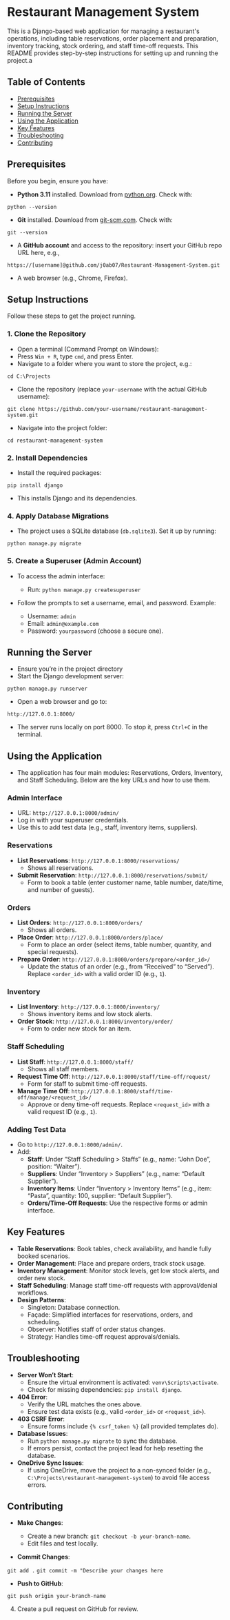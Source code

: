 # Restaurant Management System

This is a Django-based web application for managing a restaurant's operations, including table reservations, order placement and preparation, inventory tracking, stock ordering, and staff time-off requests. This README provides step-by-step instructions for setting up and running the project.a

## Table of Contents
- [Prerequisites](#prerequisites)
- [Setup Instructions](#setup-instructions)
- [Running the Server](#running-the-server)
- [Using the Application](#using-the-application)
- [Key Features](#key-features)
- [Troubleshooting](#troubleshooting)
- [Contributing](#contributing)

## Prerequisites
Before you begin, ensure you have:
- **Python 3.11** installed. Download from [python.org](https://www.python.org/downloads/). Check with:

`python --version`

- **Git** installed. Download from [git-scm.com](https://git-scm.com/). Check with:

`git --version`

- A **GitHub account** and access to the repository: insert your GitHub repo URL here, e.g., 

`https://[username]@github.com/j0ab07/Restaurant-Management-System.git`

- A web browser (e.g., Chrome, Firefox).

## Setup Instructions
Follow these steps to get the project running.

### 1. Clone the Repository
- Open a terminal (Command Prompt on Windows):
- Press `Win + R`, type `cmd`, and press Enter.
- Navigate to a folder where you want to store the project, e.g.:

`cd C:\Projects`

- Clone the repository (replace `your-username` with the actual GitHub username):

`git clone https://github.com/your-username/restaurant-management-system.git`

- Navigate into the project folder:

`cd restaurant-management-system`

### 2. Install Dependencies
- Install the required packages:

`pip install django`

- This installs Django and its dependencies.

### 4. Apply Database Migrations
- The project uses a SQLite database (`db.sqlite3`). Set it up by running:

`python manage.py migrate`

### 5. Create a Superuser (Admin Account)
- To access the admin interface:
  - Run: `python manage.py createsuperuser`

- Follow the prompts to set a username, email, and password. Example:
  - Username: `admin`
  - Email: `admin@example.com`
  - Password: `yourpassword` (choose a secure one).

## Running the Server
- Ensure you’re in the project directory 
- Start the Django development server:

`python manage.py runserver`

- Open a web browser and go to:

`http://127.0.0.1:8000/`

- The server runs locally on port 8000. To stop it, press `Ctrl+C` in the terminal.

## Using the Application
- The application has four main modules: Reservations, Orders, Inventory, and Staff Scheduling. Below are the key URLs and how to use them.

### Admin Interface
- URL: `http://127.0.0.1:8000/admin/`
- Log in with your superuser credentials.
- Use this to add test data (e.g., staff, inventory items, suppliers).

### Reservations
- **List Reservations**: `http://127.0.0.1:8000/reservations/`
  - Shows all reservations.
- **Submit Reservation**: `http://127.0.0.1:8000/reservations/submit/`
  - Form to book a table (enter customer name, table number, date/time, and number of guests).

### Orders
- **List Orders**: `http://127.0.0.1:8000/orders/`
  - Shows all orders.
- **Place Order**: `http://127.0.0.1:8000/orders/place/`
  - Form to place an order (select items, table number, quantity, and special requests).
- **Prepare Order**: `http://127.0.0.1:8000/orders/prepare/<order_id>/`
  - Update the status of an order (e.g., from “Received” to “Served”). Replace `<order_id>` with a valid order ID (e.g., `1`).

### Inventory
- **List Inventory**: `http://127.0.0.1:8000/inventory/`
  - Shows inventory items and low stock alerts.
- **Order Stock**: `http://127.0.0.1:8000/inventory/order/`
  - Form to order new stock for an item.

### Staff Scheduling
- **List Staff**: `http://127.0.0.1:8000/staff/`
  - Shows all staff members.
- **Request Time Off**: `http://127.0.0.1:8000/staff/time-off/request/`
  - Form for staff to submit time-off requests.
- **Manage Time Off**: `http://127.0.0.1:8000/staff/time-off/manage/<request_id>/`
  - Approve or deny time-off requests. Replace `<request_id>` with a valid request ID (e.g., `1`).

### Adding Test Data
- Go to `http://127.0.0.1:8000/admin/`.
- Add:
  - **Staff**: Under “Staff Scheduling > Staffs” (e.g., name: “John Doe”, position: “Waiter”).
  - **Suppliers**: Under “Inventory > Suppliers” (e.g., name: “Default Supplier”).
  - **Inventory Items**: Under “Inventory > Inventory Items” (e.g., item: “Pasta”, quantity: 100, supplier: “Default Supplier”).
  - **Orders/Time-Off Requests**: Use the respective forms or admin interface.

## Key Features
- **Table Reservations**: Book tables, check availability, and handle fully booked scenarios.
- **Order Management**: Place and prepare orders, track stock usage.
- **Inventory Management**: Monitor stock levels, get low stock alerts, and order new stock.
- **Staff Scheduling**: Manage staff time-off requests with approval/denial workflows.
- **Design Patterns**:
  - Singleton: Database connection.
  - Façade: Simplified interfaces for reservations, orders, and scheduling.
  - Observer: Notifies staff of order status changes.
  - Strategy: Handles time-off request approvals/denials.

## Troubleshooting
- **Server Won’t Start**:
  - Ensure the virtual environment is activated: `venv\Scripts\activate`.
  - Check for missing dependencies: `pip install django`.
- **404 Error**:
  - Verify the URL matches the ones above.
  - Ensure test data exists (e.g., valid `<order_id>` or `<request_id>`).
- **403 CSRF Error**:
  - Ensure forms include `{% csrf_token %}` (all provided templates do).
- **Database Issues**:
  - Run `python manage.py migrate` to sync the database.
  - If errors persist, contact the project lead for help resetting the database.
- **OneDrive Sync Issues**:
  - If using OneDrive, move the project to a non-synced folder (e.g., `C:\Projects\restaurant-management-system`) to avoid file access errors.

## Contributing
- **Make Changes**:
  - Create a new branch: `git checkout -b your-branch-name`.
  - Edit files and test locally.

- **Commit Changes**:

`git add .`
`git commit -m "Describe your changes here`

- **Push to GitHub**:

`git push origin your-branch-name`

4. Create a pull request on GitHub for review.



























